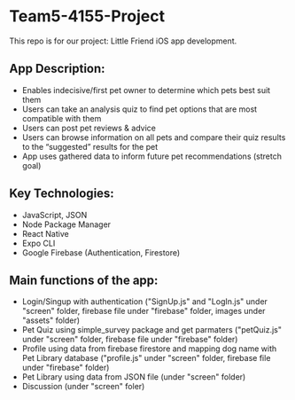 # Team5-4155-Project
This repo is for our project: Little Friend iOS app development. 

## App Description:
  + Enables indecisive/first pet owner to determine which pets best suit them
  + Users can take an analysis quiz to find pet options that are most compatible with them
  + Users can post pet reviews & advice
  + Users can browse information on all pets and compare their quiz results to the “suggested” results for the pet
  + App uses gathered data to inform future pet recommendations (stretch goal)

## Key Technologies:
  + JavaScript, JSON
  + Node Package Manager
  + React Native
  + Expo CLI
  + Google Firebase (Authentication, Firestore)


## Main functions of the app:
  + Login/Singup with authentication ("SignUp.js" and "LogIn.js" under "screen" folder, firebase file under "firebase" folder, images under "assets" folder)
  + Pet Quiz using simple_survey package and get parmaters ("petQuiz.js" under "screen" folder, firebase file under "firebase" folder)
  + Profile using data from firebase firestore and mapping dog name with Pet Library database ("profile.js" under "screen" folder, firebase file under "firebase" folder)
  + Pet Library using data from JSON file (under "screen" folder)
  + Discussion (under "screen" foler)
 
